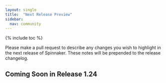 ```yaml
---
layout: single
title:  "Next Release Preview"
sidebar:
  nav: community
---
```


{% include toc %}

Please make a pull request to describe any changes you wish to highlight
in the next release of Spinnaker. These notes will be prepended to the release
changelog.

## Coming Soon in Release 1.24
